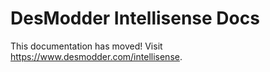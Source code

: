 # DesModder Intellisense Docs

This documentation has moved! Visit https://www.desmodder.com/intellisense.
